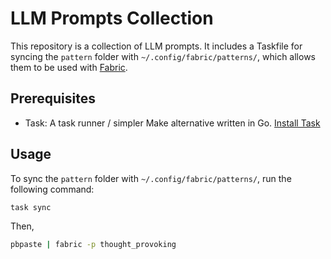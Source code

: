 # LLM Prompts Collection

This repository is a collection of LLM prompts. It includes a Taskfile for syncing the `pattern` folder with `~/.config/fabric/patterns/`, which allows them to be used with [Fabric](https://github.com/danielmiessler/fabric/tree/main).

## Prerequisites

- Task: A task runner / simpler Make alternative written in Go. [Install Task](https://taskfile.dev/#/installation)

## Usage

To sync the `pattern` folder with `~/.config/fabric/patterns/`, run the following command:

```bash
task sync
```

Then,

```bash
pbpaste | fabric -p thought_provoking
```